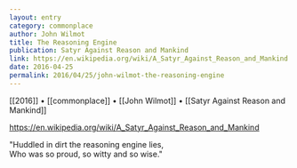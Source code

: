 ```yaml
---
layout: entry
category: commonplace
author: John Wilmot
title: The Reasoning Engine
publication: Satyr Against Reason and Mankind
link: https://en.wikipedia.org/wiki/A_Satyr_Against_Reason_and_Mankind
date: 2016-04-25
permalink: 2016/04/25/john-wilmot-the-reasoning-engine
---
```


[[2016]] • [[commonplace]] • [[John Wilmot]] • [[Satyr Against Reason and Mankind]]

https://en.wikipedia.org/wiki/A_Satyr_Against_Reason_and_Mankind

"Huddled in dirt the reasoning engine lies,
<br>Who was so proud, so witty and so wise."